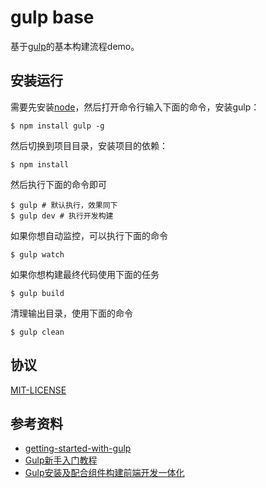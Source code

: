 # gulp base
基于[gulp][1]的基本构建流程demo。

## 安装运行
需要先安装[node](http://nodejs.org)，然后打开命令行输入下面的命令，安装gulp：

	$ npm install gulp -g

然后切换到项目目录，安装项目的依赖：

	$ npm install

然后执行下面的命令即可

	$ gulp # 默认执行，效果同下
	$ gulp dev # 执行开发构建

如果你想自动监控，可以执行下面的命令

	$ gulp watch

如果你想构建最终代码使用下面的任务

	$ gulp build

清理输出目录，使用下面的命令

    $ gulp clean
    
## 协议
[MIT-LICENSE](MIT-LICENSE)

## 参考资料
- [getting-started-with-gulp](https://gist.github.com/markgoodyear/8497946)
- [Gulp新手入门教程](http://www.w3ctrain.com/2015/12/22/gulp-for-beginners/)
- [Gulp安装及配合组件构建前端开发一体化](http://www.dbpoo.com/getting-started-with-gulp/)

[1]: http://gulpjs.com/
